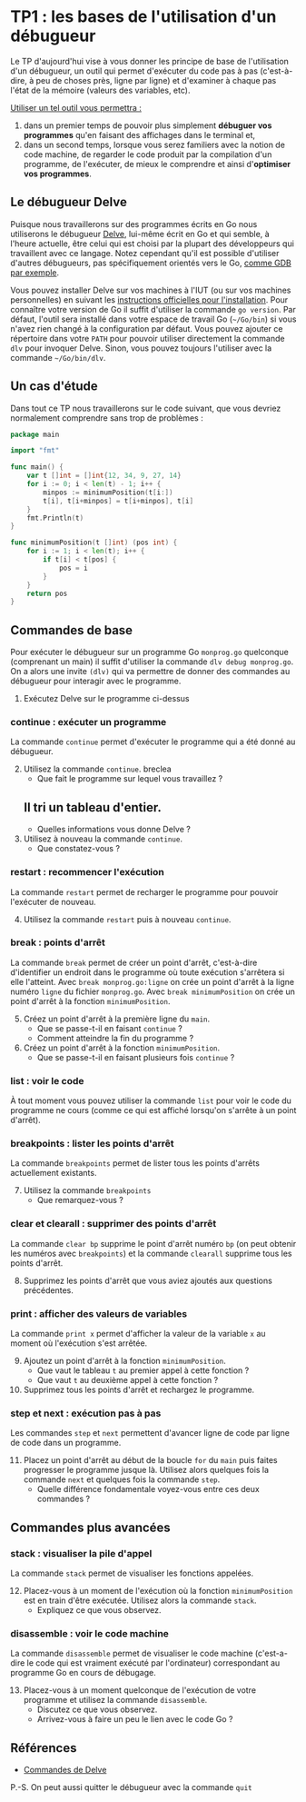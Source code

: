 # TP1 : les bases de l'utilisation d'un débugueur

Le TP d'aujourd'hui vise à vous donner les principe de base de l'utilisation d'un débugueur, un outil qui permet d'exécuter du code pas à pas (c'est-à-dire, à peu de choses près, ligne par ligne) et d'examiner à chaque pas l'état de la mémoire (valeurs des variables, etc).

<ins>Utiliser un tel outil vous permettra :</ins>
1. dans un premier temps de pouvoir plus simplement **débuguer vos programmes** qu'en faisant des affichages dans le terminal et,
2. dans un second temps, lorsque vous serez familiers avec la notion de code machine, de regarder le code produit par la compilation d'un programme, de l'exécuter, de mieux le comprendre et ainsi d'**optimiser vos programmes**.

## Le débugueur Delve

Puisque nous travaillerons sur des programmes écrits en Go nous utiliserons le débugueur [Delve](https://github.com/go-delve/delve), lui-même écrit en Go et qui semble, à l'heure actuelle, être celui qui est choisi par la plupart des développeurs qui travaillent avec ce langage.
Notez cependant qu'il est possible d'utiliser d'autres débugueurs, pas spécifiquement orientés vers le Go, [comme GDB par exemple](https://go.dev/doc/gdb).

Vous pouvez installer Delve sur vos machines à l'IUT (ou sur vos machines personnelles) en suivant les [instructions officielles pour l'installation](https://github.com/go-delve/delve/tree/master/Documentation/installation).
Pour connaître votre version de Go il suffit d'utiliser la commande `go version`.
Par défaut, l'outil sera installé dans votre espace de travail Go (`~/Go/bin`) si vous n'avez rien changé à la configuration par défaut.
Vous pouvez ajouter ce répertoire dans votre `PATH` pour pouvoir utiliser directement la commande `dlv` pour invoquer Delve.
Sinon, vous pouvez toujours l'utiliser avec la commande `~/Go/bin/dlv`. 

## Un cas d'étude

Dans tout ce TP nous travaillerons sur le code suivant, que vous devriez normalement comprendre sans trop de problèmes :
```go
package main

import "fmt"

func main() {
    var t []int = []int{12, 34, 9, 27, 14}
    for i := 0; i < len(t) - 1; i++ {
        minpos := minimumPosition(t[i:])
        t[i], t[i+minpos] = t[i+minpos], t[i]
    }
    fmt.Println(t)
}

func minimumPosition(t []int) (pos int) {
    for i := 1; i < len(t); i++ {
        if t[i] < t[pos] {
            pos = i
        }
    }
    return pos
}
```

## Commandes de base

Pour exécuter le débugueur sur un programme Go `monprog.go` quelconque (comprenant un main) il suffit d'utiliser la commande `dlv debug monprog.go`.
On a alors une invite `(dlv)` qui va permettre de donner des commandes au débugueur pour interagir avec le programme.

1. Exécutez Delve sur le programme ci-dessus

### continue : exécuter un programme

La commande `continue` permet d'exécuter le programme qui a été donné au débugueur.

2. Utilisez la commande `continue`. breclea
    - Que fait le programme sur lequel vous travaillez ?
    ## Il tri un tableau d'entier.
    - Quelles informations vous donne Delve ?
3. Utilisez à nouveau la commande `continue`.
    - Que constatez-vous ?

### restart : recommencer l'exécution

La commande `restart` permet de recharger le programme pour pouvoir l'exécuter de nouveau.

4. Utilisez la commande `restart` puis à nouveau `continue`.

### break : points d'arrêt

La commande `break` permet de créer un point d'arrêt, c'est-à-dire d'identifier un endroit dans le programme où toute exécution s'arrêtera si elle l'atteint.
Avec `break monprog.go:ligne` on crée un point d'arrêt à la ligne numéro `ligne` du fichier `monprog.go`.
Avec `break minimumPosition` on crée un point d'arrêt à la fonction `minimumPosition`.

5. Créez un point d'arrêt à la première ligne du `main`.
    - Que se passe-t-il en faisant `continue` ?
    - Comment atteindre la fin du programme ?
6. Créez un point d'arrêt à la fonction `minimumPosition`.
    - Que se passe-t-il en faisant plusieurs fois `continue` ?

### list : voir le code

À tout moment vous pouvez utiliser la commande `list` pour voir le code du programme ne cours (comme ce qui est affiché lorsqu'on s'arrête à un point d'arrêt).

### breakpoints : lister les points d'arrêt

La commande `breakpoints` permet de lister tous les points d'arrêts actuellement existants.

7. Utilisez la commande `breakpoints`
    - Que remarquez-vous ?

### clear et clearall : supprimer des points d'arrêt

La commande `clear bp` supprime le point d'arrêt numéro `bp` (on peut obtenir les numéros avec `breakpoints`) et la commande `clearall` supprime tous les points d'arrêt.

8. Supprimez les points d'arrêt que vous aviez ajoutés aux questions précédentes.

### print : afficher des valeurs de variables

La commande `print x` permet d'afficher la valeur de la variable `x` au moment où l'exécution s'est arrêtée.

9. Ajoutez un point d'arrêt à la fonction `minimumPosition`.
    - Que vaut le tableau `t` au premier appel à cette fonction ?
    - Que vaut `t` au deuxième appel à cette fonction ?
10. Supprimez tous les points d'arrêt et rechargez le programme.

### step et next : exécution pas à pas

Les commandes `step` et `next` permettent d'avancer ligne de code par ligne de code dans un programme.

11. Placez un point d'arrêt au début de la boucle `for` du `main` puis faites progresser le programme jusque là. Utilisez alors quelques fois la commande `next` et quelques fois la commande `step`.
    - Quelle différence fondamentale voyez-vous entre ces deux commandes ?

## Commandes plus avancées

### stack : visualiser la pile d'appel

La commande `stack` permet de visualiser les fonctions appelées.

12. Placez-vous à un moment de l'exécution où la fonction `minimumPosition` est en train d'être exécutée. Utilisez alors la commande `stack`.
    - Expliquez ce que vous observez.

### disassemble : voir le code machine

La commande `disassemble` permet de visualiser le code machine (c'est-a-dire le code qui est vraiment exécuté par l'ordinateur) correspondant au programme Go en cours de débugage.

13. Placez-vous à un moment quelconque de l'exécution de votre programme et utilisez la commande `disassemble`.
    - Discutez ce que vous observez.
    - Arrivez-vous à faire un peu le lien avec le code Go ?

## Références

- [Commandes de Delve](https://github.com/go-delve/delve/tree/master/Documentation/cli)

P.-S. On peut aussi quitter le débugueur avec la commande `quit`
